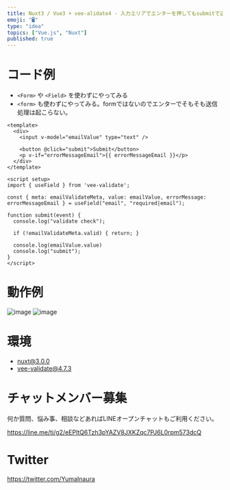 ```yaml
---
title: Nuxt3 / Vue3 + vee-alidate4 - 入力エリアでエンターを押してもsubmitで送信しない
emoji: "🖥"
type: "idea"
topics: ["Vue.js", "Nuxt"]
published: true
---
```


# コード例

- `<Form>` や `<Field>` を使わずにやってみる
- `<form>` も使わずにやってみる。formではないのでエンターでそもそも送信処理は起こらない。

```vue
<template>
  <div>
    <input v-model="emailValue" type="text" />

    <button @click="submit">Submit</button>
    <p v-if="errorMessageEmail">{{ errorMessageEmail }}</p>
  </div>
</template>

<script setup>
import { useField } from 'vee-validate';

const { meta: emailValidateMeta, value: emailValue, errorMessage: errorMessageEmail } = useField("email", "required|email");

function submit(event) {
  console.log("validate check");

  if (!emailValidateMeta.valid) { return; }

  console.log(emailValue.value)
  console.log("submit");
}
</script>
```

# 動作例

![image](https://user-images.githubusercontent.com/13635059/212304060-62da40d5-0495-4a5e-a043-3f320068c6fc.png)
![image](https://user-images.githubusercontent.com/13635059/212304079-5f069d4d-97b2-487d-aa06-66d113050548.png)

# 環境

- nuxt@3.0.0
- vee-validate@4.7.3

# チャットメンバー募集


何か質問、悩み事、相談などあればLINEオープンチャットもご利用ください。

https://line.me/ti/g2/eEPltQ6Tzh3pYAZV8JXKZqc7PJ6L0rpm573dcQ


# Twitter

https://twitter.com/YumaInaura

